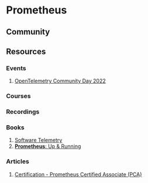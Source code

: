 # Prometheus

## Community

## Resources

### Events
1. [OpenTelemetry Community Day 2022](https://events.linuxfoundation.org/open-telemetry-community-day/)

### Courses

### Recordings


### Books

1. [Software Telemetry](https://learning-oreilly-com.ezproxy.spl.org/library/view/software-telemetry/9781617298141)
2. [**Prometheus**: Up & Running](https://learning-oreilly-com.ezproxy.spl.org/library/view/prometheus-up/9781492034131/)



### Articles
1. [Certification - Prometheus Certified Associate (PCA)](https://training.linuxfoundation.org/certification/prometheus-certified-associate/#)

